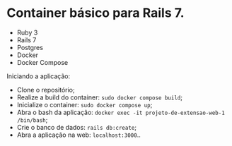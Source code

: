 # Container básico para Rails 7.

* Ruby 3
* Rails 7
* Postgres
* Docker
* Docker Compose

Iniciando a aplicação:

* Clone o repositório;
* Realize a build do container: `sudo docker compose build`;
* Inicialize o container: `sudo docker compose up`;
* Abra o bash da aplicação: `docker exec -it projeto-de-extensao-web-1 /bin/bash`;
* Crie o banco de dados: `rails db:create`;
* Abra a aplicação na web: `localhost:3000`..
